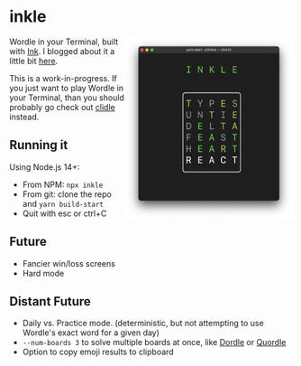 # inkle

<img src="inkle.png" width="300" align="right" />

Wordle in your Terminal, built with [Ink](https://github.com/vadimdemedes/ink). I blogged about it a little bit [here](https://spin.atomicobject.com/2022/04/21/terminal-wordle-react-ink/).

This is a work-in-progress. If you just want to play Wordle in your Terminal,
than you should probably go check out
[clidle](https://github.com/ajeetdsouza/clidle) instead.

## Running it

Using Node.js 14+:

- From NPM: `npx inkle`
- From git: clone the repo and `yarn build-start`
- Quit with esc or ctrl+C

## Future

- Fancier win/loss screens
- Hard mode

## Distant Future

- Daily vs. Practice mode. (deterministic, but not attempting to use Wordle's
  exact word for a given day)
- `--num-boards 3` to solve multiple boards at once, like
  [Dordle](https://zaratustra.itch.io/dordle) or
  [Quordle](https://www.quordle.com/#/)
- Option to copy emoji results to clipboard
